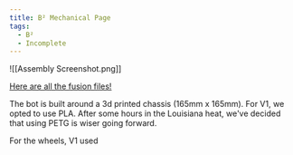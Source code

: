 ```yaml
---
title: B² Mechanical Page
tags:
  - B²
  - Incomplete
---
```

![[Assembly Screenshot.png]]

[Here are all the fusion files!](https://mylsu1602.autodesk360.com/g/projects/20240917805728881/data/dXJuOmFkc2sud2lwcHJvZDpmcy5mb2xkZXI6Y28ua1ZBUHBtUU1URjJvTktVXzNSM0ZuQQ)

The bot is built around a 3d printed chassis (165mm x 165mm). For V1, we opted to use PLA. After some hours in the Louisiana heat, we've decided that using PETG is wiser going forward.

For the wheels, V1 used 